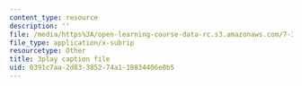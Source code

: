 ```yaml
---
content_type: resource
description: ''
file: /media/https%3A/open-learning-course-data-rc.s3.amazonaws.com/7-341-the-microbiome-and-drug-delivery-cross-species-communication-in-health-and-disease-spring-2018/0391c7aa2d83385274a118834406e0b5_blD8f7MOhFQ.srt
file_type: application/x-subrip
resourcetype: Other
title: 3play caption file
uid: 0391c7aa-2d83-3852-74a1-18834406e0b5
---
```

